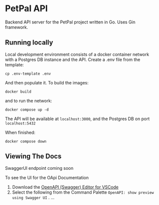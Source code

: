 # PetPal API

Backend API server for the PetPal project written in Go. Uses Gin framework.

## Running locally

Local development environment consists of a docker container network with a Postgres DB instance and the API.
Create a .env file from the template:
```
cp .env-template .env
```
And then populate it. To build the images:
```
docker build
```
and to run the network:
```
docker compose up -d
```
The API will be available at `localhost:3000`, and the Postgres DB on port `localhost:5432`

When finished:
```
docker compose down
```
## Viewing The Docs

SwaggerUI endpoint coming soon

To see the UI for the OApi Documentation

1. Download the [OpenAPI (Swagger) Editor for VSCode](https://marketplace.visualstudio.com/items?itemName=42Crunch.vscode-openapi)
2. Select the following from the Command Palette
   `OpenAPI: show preview using Swagger UI`
.
...
